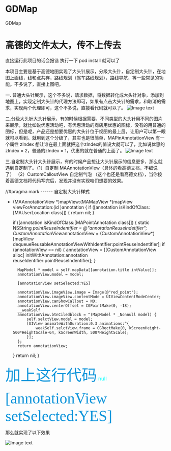# GDMap
GDMap

# 高德的文件太大，传不上传去
直接运行此项目的话会报错 执行一下 pod install 就可以了

本项目主要是基于高德地图实现了大头针展示，分级大头针，自定制大头针，在地图上画线，线和点共存，路线规划（驾车路线规划），路线导航，等一些常见的功能。不多说了，直接上图吧。


一. 普通大头针展示，这个不多说，请求数据，将数据转化成大头针对象，添加到地图上，实现定制大头针的代理方法即可，如果有点击大头针的需求，和取消的需求，实现两个代理即可，这个不多说，直接看代码就可以了。
![Image text](https://github.com/litingios/GDMap/blob/master/tupian/Simulator%20Screen%20Shot%20-%20iPhone%207%20-%202019-11-21%20at%2010.54.01.png)


二.分级大头针大头针展示，有的时候根据需要，不同类型的大头针用不同的图片来展示，就比如说优惠活动吧，有优惠活动的商店用优惠的图标，没有的用普通的图标，但是呢，产品还是想要优惠的大头针位于视图的最上层，让用户可以第一眼就可以看到。就用到这个分级了，其实也是很简单，MAPinAnnotationView 有一个属性 zIndex 想让谁在最上面就把这个zIndex的值设大就可以了，比如说优惠的zIndex = 2，普通的zIndex = 1，优惠的就在普通的上面了。
![Image text](https://github.com/litingios/GDMap/blob/master/tupian/Simulator%20Screen%20Shot%20-%20iPhone%207%20-%202019-11-21%20at%2010.58.29.png)


三.自定制大头针大头针展示，有的时候产品想让大头针展示的信息更多，那么就遇到自定制了。（1）自定制 MAAnnotationView（具体的看高德文档，不细说了） （2）CustomCalloutView 自定制气泡 （这个也还是看高德文档），当你按着高德文档将代码写完后，发现并没有实现咱们想要的效果。


//#pragma mark ------ 自定制大头针样式
- (MAAnnotationView *)mapView:(MAMapView *)mapView viewForAnnotation:(id <MAAnnotation>)annotation
{
    if ([annotation isKindOfClass:[MAUserLocation class]]) {
        return nil;
    }
    
    if ([annotation isKindOfClass:[MAPointAnnotation class]])
    {
        static NSString *pointReuseIndentifier = @"annotationReuseIndetifier";
        CustomAnnotationView*annotationView = (CustomAnnotationView*)[mapView dequeueReusableAnnotationViewWithIdentifier:pointReuseIndentifier];
        if (annotationView == nil)
        {
            annotationView = [[CustomAnnotationView alloc] initWithAnnotation:annotation reuseIdentifier:pointReuseIndentifier];
        }
        
        MapModel * model = self.mapData[[annotation.title intValue]];
        annotationView.model = model;
        
        [annotationView setSelected:YES]
        
        annotationView.imageView.image = Image(@"red_point");
        annotationView.imageView.contentMode = UIViewContentModeCenter;
        annotationView.canShowCallout = NO;
        annotationView.centerOffset = CGPointMake(0, -18);
        __weakSelf
        annotationView.btnCiledblock = ^(MapModel * _Nonnull model) {
            self.selctView.model = model;
            [UIView animateWithDuration:0.3 animations:^{
                weakSelf.selctView.frame = CGRectMake(0, kScreenHeight-500*HeightScale-64, kScreenWidth, 500*HeightScale);
            }];
        };
        return annotationView;
    }
    return nil;
}

<font color=#1296db size=14 face="黑体">加上这行代码</font>
<font color=#00ffff size=3>null</font>

<font color=#1296db size=16 face="黑体">[annotationView setSelected:YES]</font>

那么就实现了以下效果

![Image text](https://github.com/litingios/GDMap/blob/master/tupian/Simulator%20Screen%20Shot%20-%20iPhone%207%20-%202019-11-21%20at%2010.58.38.png)




